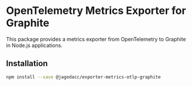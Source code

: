 # OpenTelemetry Metrics Exporter for Graphite

This package provides a metrics exporter from OpenTelemetry to Graphite in Node.js applications.

## Installation

```bash
npm install --save @jagodacc/exporter-metrics-otlp-graphite
```
